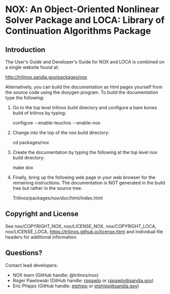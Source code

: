 #  NOX: An Object-Oriented Nonlinear Solver Package and LOCA: Library of Continuation Algorithms Package

## Introduction

The User's Guide and Developer's Guide for NOX and LOCA is combined on
a single website found at:

  http://trilinos.sandia.gov/packages/nox

Alternatively, you can build the documentation as html pages yourself
from the source code using the doxygen program.  To build the
documentation type the following:

1. Go to the top level trilinos build directory and configure a bare
   bones build of trilinos by typing:

   configure --enable-teuchos --enable-nox

2. Change into the top of the nox build directory:

   cd packages/nox

3. Create the documentation by typing the following at the top level nox
   build directory:

   make dox

4. Finally, bring up the following web page in your web browser for the
   remaining instructions.  The documentation is NOT generated in the
   build tree but rather in the source tree:

   Trilinos/packages/nox/doc/html/index.html


## Copyright and License
See nox/COPYRIGHT\_NOX, nox/LICENSE\_NOX, nox/COPYRIGHT\_LOCA, nox/LICENSE\_LOCA, https://trilinos.github.io/license.html and individual file headers for additional information.


## Questions? 
Contact lead developers:

* NOX team        (GitHub handle: @trilinos/nox)
* Roger Pawlowski (GitHub handle: [rppawlo](https://github.com/rppawlo) or rppawlo@sandia.gov)
* Eric Phipps     (GitHub handle: [etphipp](https://github.com/etphipp) or etphipp@sandia.gov)

